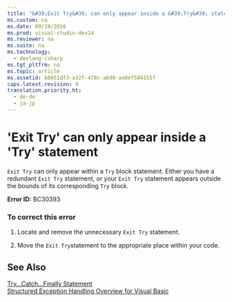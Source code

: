 ```yaml
---
title: "&#39;Exit Try&#39; can only appear inside a &#39;Try&#39; statement"
ms.custom: na
ms.date: 09/19/2016
ms.prod: visual-studio-dev14
ms.reviewer: na
ms.suite: na
ms.technology: 
  - devlang-csharp
ms.tgt_pltfrm: na
ms.topic: article
ms.assetid: b8651df3-a32f-478c-a6d8-aa0ef584155f
caps.latest.revision: 9
translation.priority.ht: 
  - de-de
  - ja-jp
---
```

# &#39;Exit Try&#39; can only appear inside a &#39;Try&#39; statement
`Exit Try` can only appear within a `Try` block statement. Either you have a redundant `Exit Try` statement, or your `Exit Try` statement appears outside the bounds of its corresponding `Try` block.  
  
 **Error ID:** BC30393  
  
### To correct this error  
  
1.  Locate and remove the unnecessary `Exit Try` statement.  
  
2.  Move the `Exit Try`statement to the appropriate place within your code.  
  
## See Also  
 [Try...Catch...Finally Statement](../vs140/Try...Catch...Finally-Statement--Visual-Basic-.md)   
 [Structured Exception Handling Overview for Visual Basic](assetId:///bb81af80-a735-4873-9711-6151a48e418a)